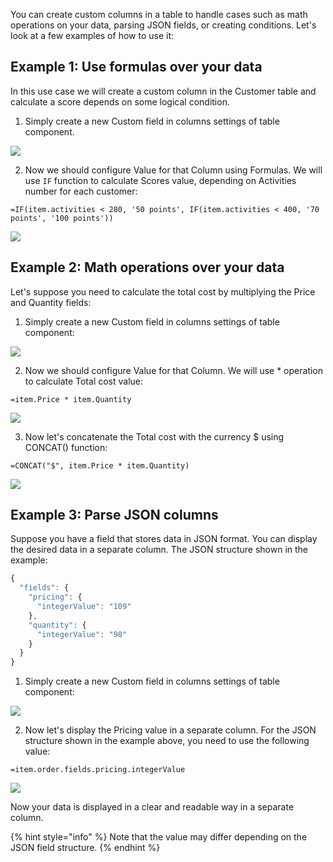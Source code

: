 [comment]: # ($page_title=Computed Columns)

You can create custom columns in a table to handle cases such as math operations on your data, parsing JSON fields, or creating conditions. Let's look at a few examples of how to use it:

## Example 1: Use formulas over your data

In this use case we will create a custom column in the Customer table and calculate a score depends on some logical condition.

1. Simply create a new Custom field in columns settings of table component. 

![](https://gblobscdn.gitbook.com/assets%2F-LQ08RFAKZvFADEiXKFy%2F-MjgtXzTjBj2m2d5c1pE%2F-MjgwCxBeR0Ov1R9UE3A%2Ftestgif52.gif?alt=media&token=68d89b06-0ffa-4c89-b42e-bc8746e7de5c)

2. Now we should configure Value for that Column using Formulas. We will use `IF` function to calculate Scores value, depending on Activities number for each customer:

`=IF(item.activities < 280, '50 points', IF(item.activities < 400, '70 points', '100 points'))`

![](https://gblobscdn.gitbook.com/assets%2F-LQ08RFAKZvFADEiXKFy%2F-MjgtXzTjBj2m2d5c1pE%2F-MjgwPkqpSH2mSxdAJHn%2Ftestgif53.gif?alt=media&token=e3655496-2c2d-4ed7-a04f-31be790fb1c7)

## Example 2: Math operations over your data

Let's suppose you need to calculate the total cost by multiplying the Price and Quantity fields:  
  
1. Simply create a new Custom field in columns settings of table component:

![](https://gblobscdn.gitbook.com/assets%2F-LQ08RFAKZvFADEiXKFy%2F-MkLCtEM0yOqTTl7SN8l%2F-MkLI4sDNOiUbTNSEVyW%2Ftestgif77.gif?alt=media&token=8ca2132f-d68d-494e-9595-c749991c05ba)

2. Now we should configure Value for that Column. We will use \* operation to calculate Total cost value:

`=item.Price * item.Quantity`

![](https://gblobscdn.gitbook.com/assets%2F-LQ08RFAKZvFADEiXKFy%2F-MkLCtEM0yOqTTl7SN8l%2F-MkLIXRo1hBGbPdHqboA%2Ftestgif78.gif?alt=media&token=0ead493a-e308-4325-b921-1f04a1c2c552)

3. Now let's concatenate the Total cost with the currency $ using CONCAT\(\) function: 

`=CONCAT("$", item.Price * item.Quantity)`

![](https://gblobscdn.gitbook.com/assets%2F-LQ08RFAKZvFADEiXKFy%2F-MkLCtEM0yOqTTl7SN8l%2F-MkLJ4xTsl5Cvwey3Cri%2Ftestgif79.gif?alt=media&token=36abc463-b3c0-4212-bbe4-add5a86cb404)

## Example 3: Parse JSON columns

Suppose you have a field that stores data in JSON format. You can display the desired data in a separate column. The JSON structure shown in the example: 

```javascript
{
  "fields": {
    "pricing": {
      "integerValue": "109"
    },
    "quantity": {
      "integerValue": "98"
    }
  }
}
```

1. Simply create a new Custom field in columns settings of table component:

![](https://gblobscdn.gitbook.com/assets%2F-LQ08RFAKZvFADEiXKFy%2F-MkLCtEM0yOqTTl7SN8l%2F-MkLLSvokuFinLjmjizJ%2Ftestgif80.gif?alt=media&token=646b0e34-e54f-4af4-b060-c9b112664d7c)

2. Now let's display the Pricing value in a separate column. For the JSON structure shown in the example above, you need to use the following value:

`=item.order.fields.pricing.integerValue`

![](https://gblobscdn.gitbook.com/assets%2F-LQ08RFAKZvFADEiXKFy%2F-MkLCtEM0yOqTTl7SN8l%2F-MkLLrYat5hTQNbfraXE%2Ftestgif81.gif?alt=media&token=30b9bf05-039b-4bf0-a77f-7832324940f3)

Now your data is displayed in a clear and readable way in a separate column.

{% hint style="info" %}
Note that the value may differ depending on the JSON field structure.
{% endhint %}

